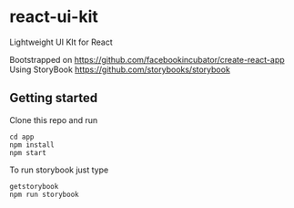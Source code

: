 # react-ui-kit
Lightweight UI KIt for React

Bootstrapped on https://github.com/facebookincubator/create-react-app
Using StoryBook https://github.com/storybooks/storybook

## Getting started

Clone this repo and run

```
cd app
npm install
npm start
```

To run storybook just type

```
getstorybook
npm run storybook 
```
